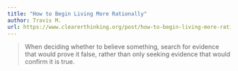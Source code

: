 ```yaml
---
title: "How to Begin Living More Rationally"
author: Travis M.
url: https://www.clearerthinking.org/post/how-to-begin-living-more-rationally
---
```


> When deciding whether to believe something, search for evidence that would prove it false, rather than only seeking evidence that would confirm it is true.



